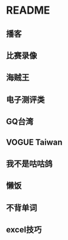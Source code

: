 # README

## 播客

## 比赛录像

## 海贼王

## 电子测评类

## GQ台湾

## VOGUE Taiwan

## 我不是咕咕鸽

## 懒饭

## 不背单词

## excel技巧

